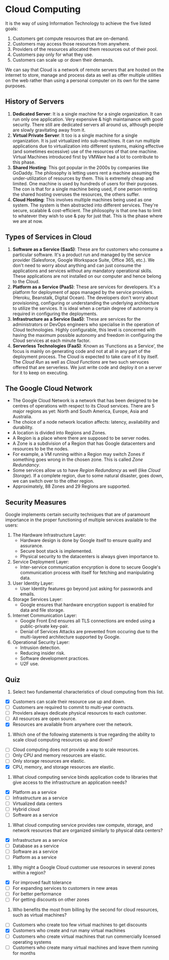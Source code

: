 # Cloud Computing

It is the way of using Information Technology to achieve the five listed goals:
1. Customers get compute resources that are on-demand.
1. Customers may access those resources from anywhere.
1. Providers of the resources allocated them resources out of their pool.
1. Customers pay only for what they use.
1. Customers can scale up or down their demands.

We can say that Cloud is a network of remote servers that are hosted on the internet to store, manage and process data as well as offer multiple utilities on the web rather than using a personal computer on its own for the same purposes.


## History of Servers

1. **Dedicated Server**: It is a single machine for a single organization. It can run only one application. Very expensive & high maintainance with good security. There still are dedicated servers all around us, although people are slowly gravitating away from it.
1. **Virtual Private Server**: It too is a single machine for a single organization. It is just virtualized into sub-machines. It can run multiple applications due to virtualization into different systems, making effective (and sometimes excessive) use of the resources of that one machine. Virtual Machines introduced first by VMWare had a lot to contribute to this phase.
1. **Shared Hosting**: This got popular in the 2000s by companies like GoDaddy. The philosophy is letting users rent a machine assuming the under-utilization of resources by them. This is extremely cheap and limited. One machine is used by hundreds of users for their purposes. The con is that for a single machine being used, if one person renting the shared hosting overuses the resources, the others suffer.
1. **Cloud Hosting**: This involves multiple machines being used as one system. The system is then abstracted into different services. They're secure, scalable & cost-efficient. The philosophy is that one has to limit to whatever they wish to use & pay for just that. This is the phase where we are at now.


## Types of Services in Cloud

1. **Software as a Service (SaaS)**: These are for customers who consume a particular software. It's a product run and managed by the service provider (Salesforce, Google Workspace Suite, Office 365, etc.). We don't need to worry about anything and can just consume the applications and services without any mandatory operational skills. These applications are not installed on our computer and hence belong to the Cloud.
1. **Platform as a Service (PaaS)**: These are services for developers. It's a platform for deployment of apps managed by the service providers. (Heroku, Beanstalk, Digital Ocean). The developers don't worry about provisioning, configuring or understanding the underlying architecture to utilize the services. It is ideal when a certain degree of autonomy is required in configuring the deployments.
1. **Infrastructure as a Service (IaaS)**: These are services for the administrators or DevOps engineers who specialise in the operation of Cloud technologies. Highly configurable, this level is concerned with having the maximum possible autonomy and freedom in configuring the Cloud services at each minute factor.
1. **Serverless Technologies (FaaS)**: Known as 'Functions as a Service', the focus is mainly on generating code and not at all in any part of the deployment process. The Cloud is expected to take care of it by itself. The *Cloud Run* as well as *Cloud Functions* are two such servuces offered that are serverless. We just write code and deploy it on a server for it to keep on executing.


## The Google Cloud Network

- The Google Cloud Network is a network that has been designed to be centres of operations with respect to its Cloud services. There are 5 major regions as yet: North and South America, Europe, Asia and Australia.
- The choice of a node network location affects: latency, availability and durability.
- A location is divided into Regions and Zones.
- A Region is a place where there are supposed to be server nodes.
- A Zone is a subdivision of a Region that has Google datacenters and resources to be the nodes.
- For example, a VM running within a Region may switch Zones if something goes wrong in the chosen zone. This is called *Zone Redundancy*.
- Some services allow us to have *Region Redundancy* as well (like *Cloud Storage*). If a complete region, due to some natural disaster, goes down, we can switch over to the other region.
- Approximately, 88 Zones and 29 Regions are supported.


## Security Measures

Google implements certain security techniques that are of paramount importance in the proper functioning of multiple services available to the users:
1. The Hardware Infrastructure Layer:
   - Hardware design is done by Google itself to ensure quality and assurance.
   - Secure boot stack is implemented.
   - Physical security to the datacenters is always given importance to.
2. Service Deployment Layer:
   - Inter-service communication encyrption is done to secure Google's communication process with itself for fetching and manipulating data.
3. User Identity Layer:
   - User Identity features go beyond just asking for passwords and emails.
4. Storage Services Layer:
   - Google ensures that hardware encryption support is enabled for data and file storage.
5. Internet Communication Layer:
   - Google Front End ensures all TLS connections are ended using a public-private key-pair.
   - Denial of Services Attacks are prevented from occuring due to the multi-layered architecture supported by Google.
6. Operational Security Layer:
   - Intrusion detection.
   - Reducing insider risk.
   - Software development practices.
   - U2F use.


## Quiz

1. Select two fundamental characteristics of cloud computing from this list.
- [x] Customers can scale their resource use up and down.
- [ ] Customers are required to commit to multi-year contracts.
- [ ] Providers always dedicate physical resources to each customer.
- [ ] All resources are open source.
- [x] Resources are available from anywhere over the network.
1. Which one of the following statements is true regarding the ability to scale cloud computing resources up and down?
- [ ] Cloud computing does not provide a way to scale resources. 
- [ ] Only CPU and memory resources are elastic.
- [ ] Only storage resources are elastic.
- [x] CPU, memory, and storage resources are elastic.
1. What cloud computing service binds application code to libraries that give access to the infrastructure an application needs?
- [x] Platform as a service
- [ ] Infrastructure as a service
- [ ] Virtualized data centers
- [ ] Hybrid cloud
- [ ] Software as a service
1. What cloud computing service provides raw compute, storage, and network resources that are organized similarly to physical data centers?
- [x] Infrastructure as a service
- [ ] Database as a service
- [ ] Software as a service
- [ ] Platform as a service
1. Why might a Google Cloud customer use resources in several zones within a region?
- [x] For improved fault tolerance
- [ ] For expanding services to customers in new areas
- [ ] For better performance
- [ ] For getting discounts on other zones
1. Who benefits the most from billing by the second for cloud resources, such as virtual machines?
- [ ] Customers who create too few virtual machines to get discounts
- [x] Customers who create and run many virtual machines
- [ ] Customers who create virtual machines that run commercially licensed operating systems
- [ ] Customers who create many virtual machines and leave them running for months